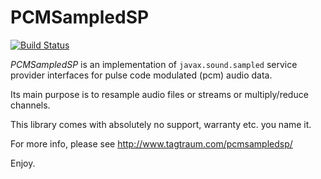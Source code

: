 # PCMSampledSP

[![Build Status](https://travis-ci.org/hendriks73/pcmsampledsp.svg?branch=master)](https://travis-ci.org/hendriks73/pcmsampledsp)

*PCMSampledSP* is an implementation of `javax.sound.sampled` service provider interfaces
for pulse code modulated (pcm) audio data.

Its main purpose is to resample audio files or streams or multiply/reduce channels.

This library comes with absolutely no support, warranty etc. you name it.

For more info, please see http://www.tagtraum.com/pcmsampledsp/

Enjoy.

